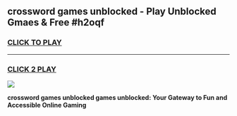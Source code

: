 
## crossword games unblocked - Play Unblocked Gmaes & Free #h2oqf
<h3>
<a href="https://premium.freeplayer.one?title=crossword_games_unblocked&ref=03M">CLICK TO PLAY</a></h3>
<hr>

<h3>
<a href="https://premium.freeplayer.one?title=crossword_games_unblocked&ref=03M">CLICK 2 PLAY</a>
  
</h3>

<a href="https://premium.freeplayer.one?title=crossword_games_unblocked&ref=03M"><img src="https://clearcache.store/games.png"></a>


**crossword games unblocked games unblocked: Your Gateway to Fun and Accessible Online Gaming**
